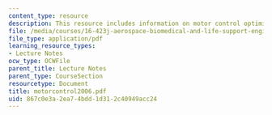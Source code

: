 ```yaml
---
content_type: resource
description: This resource includes information on motor control optimization.
file: /media/courses/16-423j-aerospace-biomedical-and-life-support-engineering-spring-2006/867c0e3a2ea74bdd1d312c40949acc24_motorcontrol2006.pdf
file_type: application/pdf
learning_resource_types:
- Lecture Notes
ocw_type: OCWFile
parent_title: Lecture Notes
parent_type: CourseSection
resourcetype: Document
title: motorcontrol2006.pdf
uid: 867c0e3a-2ea7-4bdd-1d31-2c40949acc24
---
```

